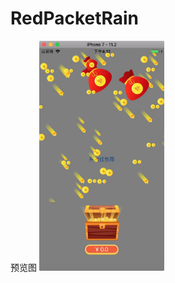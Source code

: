 # RedPacketRain
 预览图
  <img src='https://github.com/aliangsama/RedPacketRain/raw/master/AFBED956-952C-4F93-8BFF-1CF7EF59ACEC.png' width='200'/>
